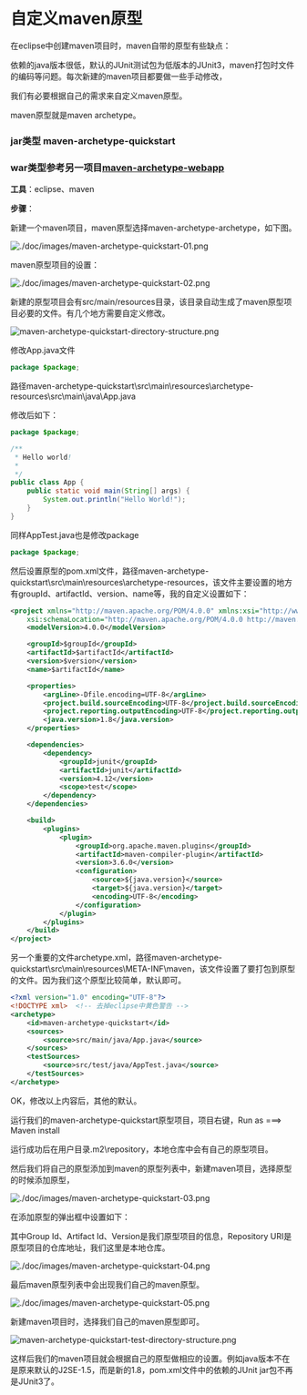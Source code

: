 # 自定义maven原型

在eclipse中创建maven项目时，maven自带的原型有些缺点：

依赖的java版本很低，默认的JUnit测试包为低版本的JUnit3，maven打包时文件的编码等问题。每次新建的maven项目都要做一些手动修改，

我们有必要根据自己的需求来自定义maven原型。

maven原型就是maven archetype。

### jar类型 maven-archetype-quickstart

### war类型参考另一项目[maven-archetype-webapp](https://github.com/Mr-LiuDC/Indulge-In-Java/tree/master/maven-archetype-webapp)


**工具**：eclipse、maven

**步骤**：

新建一个maven项目，maven原型选择maven-archetype-archetype，如下图。

![./doc/images/maven-archetype-quickstart-01.png](./doc/images/maven-archetype-quickstart-01.png)

maven原型项目的设置：

![./doc/images/maven-archetype-quickstart-02.png](./doc/images/maven-archetype-quickstart-02.png)

新建的原型项目会有src/main/resources目录，该目录自动生成了maven原型项目必要的文件。有几个地方需要自定义修改。

![maven-archetype-quickstart-directory-structure.png](./doc/images/maven-archetype-quickstart-directory-structure.png)

修改App.java文件

```java
package $package;
```

路径maven-archetype-quickstart\src\main\resources\archetype-resources\src\main\java\App.java

修改后如下：

```java
package $package;

/**
 * Hello world!
 *
 */
public class App {
	public static void main(String[] args) {
		System.out.println("Hello World!");
	}
}
```

同样AppTest.java也是修改package

```java
package $package;
```

然后设置原型的pom.xml文件，路径maven-archetype-quickstart\src\main\resources\archetype-resources，该文件主要设置的地方有groupId、artifactId、version、name等，我的自定义设置如下：

```xml
<project xmlns="http://maven.apache.org/POM/4.0.0" xmlns:xsi="http://www.w3.org/2001/XMLSchema-instance"
	xsi:schemaLocation="http://maven.apache.org/POM/4.0.0 http://maven.apache.org/maven-v4_0_0.xsd">
	<modelVersion>4.0.0</modelVersion>

	<groupId>$groupId</groupId>
	<artifactId>$artifactId</artifactId>
	<version>$version</version>
	<name>$artifactId</name>

	<properties>
		<argLine>-Dfile.encoding=UTF-8</argLine>
		<project.build.sourceEncoding>UTF-8</project.build.sourceEncoding>
		<project.reporting.outputEncoding>UTF-8</project.reporting.outputEncoding>
		<java.version>1.8</java.version>
	</properties>

	<dependencies>
		<dependency>
			<groupId>junit</groupId>
			<artifactId>junit</artifactId>
			<version>4.12</version>
			<scope>test</scope>
		</dependency>
	</dependencies>

	<build>
		<plugins>
			<plugin>
				<groupId>org.apache.maven.plugins</groupId>
				<artifactId>maven-compiler-plugin</artifactId>
				<version>3.6.0</version>
				<configuration>
					<source>${java.version}</source>
					<target>${java.version}</target>
					<encoding>UTF-8</encoding>
				</configuration>
			</plugin>
		</plugins>
	</build>
</project>
```
另一个重要的文件archetype.xml，路径maven-archetype-quickstart\src\main\resources\META-INF\maven，该文件设置了要打包到原型的文件。因为我们这个原型比较简单，默认即可。

```xml
<?xml version="1.0" encoding="UTF-8"?>
<!DOCTYPE xml>	<!-- 去掉eclipse中黄色警告 -->
<archetype>
	<id>maven-archetype-quickstart</id>
	<sources>
		<source>src/main/java/App.java</source>
	</sources>
	<testSources>
		<source>src/test/java/AppTest.java</source>
	</testSources>
</archetype>

```

OK，修改以上内容后，其他的默认。

运行我们的maven-archetype-quickstart原型项目，项目右键，Run as ===> Maven install

运行成功后在用户目录.m2\repository，本地仓库中会有自己的原型项目。

然后我们将自己的原型添加到maven的原型列表中，新建maven项目，选择原型的时候添加原型，

![./doc/images/maven-archetype-quickstart-03.png](./doc/images/maven-archetype-quickstart-03.png)

在添加原型的弹出框中设置如下：

其中Group Id、Artifact Id、Version是我们原型项目的信息，Repository URI是原型项目的仓库地址，我们这里是本地仓库。

![./doc/images/maven-archetype-quickstart-04.png](./doc/images/maven-archetype-quickstart-04.png)

最后maven原型列表中会出现我们自己的maven原型。

![./doc/images/maven-archetype-quickstart-05.png](./doc/images/maven-archetype-quickstart-05.png)

新建maven项目时，选择我们自己的maven原型即可。

![maven-archetype-quickstart-test-directory-structure.png](./doc/images/maven-archetype-quickstart-test-directory-structure.png)

这样后我们的maven项目就会根据自己的原型做相应的设置。例如java版本不在是原来默认的J2SE-1.5，而是新的1.8，pom.xml文件中的依赖的JUnit jar包不再是JUnit3了。
